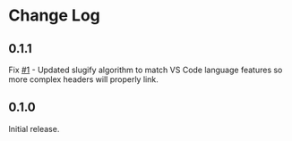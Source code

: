 # Change Log

## 0.1.1

Fix [#1](https://github.com/tillig/vscode-azdo-toc/issues/1) - Updated slugify algorithm to match VS Code language features so more complex headers will properly link.

## 0.1.0

Initial release.
